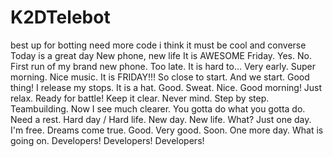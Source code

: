 # K2DTelebot
best up for botting
need more code
i think it must be cool and converse 
Today is a great day
New phone, new life
It is AWESOME
Friday. Yes.
No.
First run of my brand new phone.
Too late.
It is hard to...
Very early. Super morning.
Nice music.
It is FRIDAY!!!
So close to start.
And we start.
Good thing!
I release my stops.
It is a hat.
Good. Sweat. Nice.
Good morning!
Just relax.
Ready for battle!
Keep it clear.
Never mind.
Step by step.
Teambuilding.
Now I see much clearer.
You gotta do what you gotta do.
Need a rest.
Hard day / Hard life.
New day. New life. What?
Just one day.
I'm free.
Dreams come true.
Good. Very good.
Soon.
One more day.
What is going on.
Developers! Developers! Developers!
